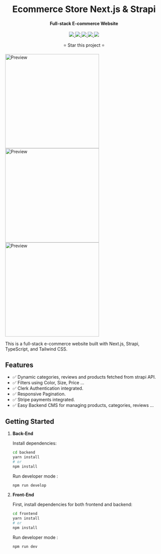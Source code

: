 <h1 align="center">Ecommerce Store Next.js & Strapi</h1>
<h4 align="center">Full-stack E-commerce Website</h4>
<p align="center">
    <a href="https://vercel.com/">
        <img src="https://img.shields.io/badge/Vercel-Deployed-green?logo=vercel&logoColor=black&labelColor=white" />
    </a>
    <a href="https://nextjs.org/">
        <img src="https://img.shields.io/badge/Next.js-Built-blue?logo=next.js&logoColor=black&labelColor=white" />
    </a>   
    <a href="https://strapi.io/">
        <img src="https://img.shields.io/badge/Strapi-Built-blueviolet?logo=strapi&logoColor=white&labelColor=white" />
    </a>
    <a href="https://www.typescriptlang.org/">
        <img src="https://img.shields.io/badge/TypeScript-Built-blue?logo=typescript&logoColor=white&labelColor=white" />
    </a>   
    <a href="https://tailwindcss.com/">
        <img src="https://img.shields.io/badge/Tailwind CSS-Built-38B2AC?logo=tailwind-css&logoColor=white&labelColor=white" />
    </a>           
    <p align="center">⭐️ Star this project ⭐️</p>
</p>
<img title="Preview" src="https://github.com/Its-Zeus/YoutubeDownloader-Nextjs/assets/101791373/123162b2-1d9f-4983-8b3e-96afabcdbbb4" width="300" />
<img title="Preview" src="https://github.com/Its-Zeus/YoutubeDownloader-Nextjs/assets/101791373/b8121a86-7152-4c90-b807-6c90976fbd88" width="300" />
<img title="Preview" src="https://github.com/Its-Zeus/YoutubeDownloader-Nextjs/assets/101791373/22cc35ca-dcd4-4a20-9521-b9d8996ead9e" width="300" />

This is a full-stack e-commerce website built with Next.js, Strapi, TypeScript, and Tailwind CSS.

## Features
- ✅ Dynamic categories, reviews and products fetched from strapi API.
- ✅ Filters using Color, Size, Price ...
- ✅ Clerk Authentication integrated.
- ✅ Responsive Pagination.
- ✅ Stripe payments integrated.
- ✅ Easy Backend CMS for managing products, categories, reviews ...

## Getting Started

1. **Back-End**

   Install dependencies:

   ```bash
   cd backend
   yarn install
   # or
   npm install
   ```
   
   Run developer mode :
   
   ```bash
   npm run develop
   ```
3. **Front-End**

   First, install dependencies for both frontend and backend:

   ```bash
   cd frontend
   yarn install
   # or
   npm install
   ```
   
   Run developer mode :
   
   ```bash
   npm run dev
   ```
